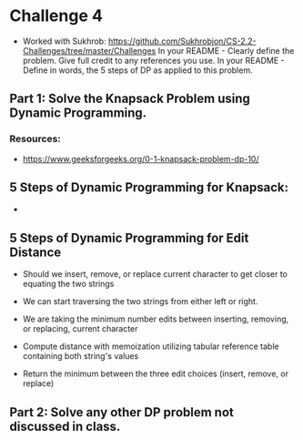 # Challenge 4
* Worked with Sukhrob: https://github.com/Sukhrobjon/CS-2.2-Challenges/tree/master/Challenges
In your README - Clearly define the problem. Give full credit to any references you use.
In your README - Define in words, the 5 steps of DP as applied to this problem.
## Part 1: Solve the Knapsack Problem using Dynamic Programming.

### Resources:
* https://www.geeksforgeeks.org/0-1-knapsack-problem-dp-10/

## 5 Steps of Dynamic Programming for Knapsack:

*

## 5 Steps of Dynamic Programming for Edit Distance
* Should we insert, remove, or replace current character to get closer to equating the two strings

* We can start traversing the two strings from either left or right.

* We are taking the minimum number edits between inserting, removing, or replacing, current character

* Compute distance with memoization utilizing tabular reference table containing both string's values

* Return the minimum between the three edit choices (insert, remove, or replace)


## Part 2: Solve any other DP problem not discussed in class.
